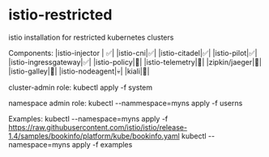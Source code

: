 # istio-restricted
istio installation for restricted kubernetes clusters

Components:
|istio-injector | :white_check_mark:|
|istio-cni|:white_check_mark:|
|istio-citadel|:white_check_mark:|
|istio-pilot|:white_check_mark:|
|istio-ingressgateway|:white_check_mark:|
|istio-policy|:black_square_button:|
|istio-telemetry|:black_square_button:|
|zipkin/jaeger|:black_square_button:|
|istio-galley|:black_square_button:|
|istio-nodeagent|:skull:|
|kiali|:black_square_button:|



cluster-admin role:
kubectl apply -f system

namespace admin role:
kubectl --nammespace=myns apply -f userns

Examples:
kubectl --namespace=myns apply -f https://raw.githubusercontent.com/istio/istio/release-1.4/samples/bookinfo/platform/kube/bookinfo.yaml
kubectl --namespace=myns apply -f examples


